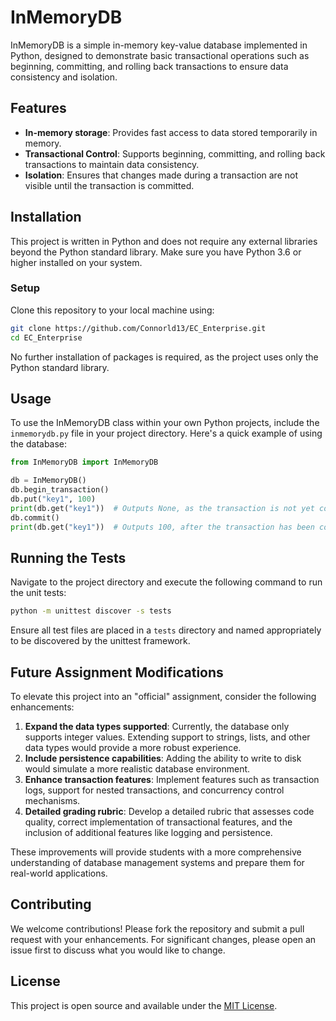 
# InMemoryDB

InMemoryDB is a simple in-memory key-value database implemented in Python, designed to demonstrate basic transactional operations such as beginning, committing, and rolling back transactions to ensure data consistency and isolation.

## Features

- **In-memory storage**: Provides fast access to data stored temporarily in memory.
- **Transactional Control**: Supports beginning, committing, and rolling back transactions to maintain data consistency.
- **Isolation**: Ensures that changes made during a transaction are not visible until the transaction is committed.

## Installation

This project is written in Python and does not require any external libraries beyond the Python standard library. Make sure you have Python 3.6 or higher installed on your system.

### Setup

Clone this repository to your local machine using:

```bash
git clone https://github.com/Connorld13/EC_Enterprise.git
cd EC_Enterprise
```

No further installation of packages is required, as the project uses only the Python standard library.

## Usage

To use the InMemoryDB class within your own Python projects, include the `inmemorydb.py` file in your project directory. Here's a quick example of using the database:

```python
from InMemoryDB import InMemoryDB

db = InMemoryDB()
db.begin_transaction()
db.put("key1", 100)
print(db.get("key1"))  # Outputs None, as the transaction is not yet committed
db.commit()
print(db.get("key1"))  # Outputs 100, after the transaction has been committed
```

## Running the Tests

Navigate to the project directory and execute the following command to run the unit tests:

```bash
python -m unittest discover -s tests
```

Ensure all test files are placed in a `tests` directory and named appropriately to be discovered by the unittest framework.

## Future Assignment Modifications

To elevate this project into an "official" assignment, consider the following enhancements:
1. **Expand the data types supported**: Currently, the database only supports integer values. Extending support to strings, lists, and other data types would provide a more robust experience.
2. **Include persistence capabilities**: Adding the ability to write to disk would simulate a more realistic database environment.
3. **Enhance transaction features**: Implement features such as transaction logs, support for nested transactions, and concurrency control mechanisms.
4. **Detailed grading rubric**: Develop a detailed rubric that assesses code quality, correct implementation of transactional features, and the inclusion of additional features like logging and persistence.

These improvements will provide students with a more comprehensive understanding of database management systems and prepare them for real-world applications.

## Contributing

We welcome contributions! Please fork the repository and submit a pull request with your enhancements. For significant changes, please open an issue first to discuss what you would like to change.

## License

This project is open source and available under the [MIT License](LICENSE).
